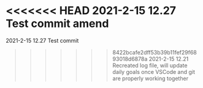 <<<<<<< HEAD
2021-2-15 12.27 Test commit amend
=======
2021-2-15 12.27 Test commit
>>>>>>> 8422bcafe2dff53b39b11fef29f6893018d6878a
2021-2-15 12.21 Recreated log file, will update daily goals once VSCode and git are properly working together
